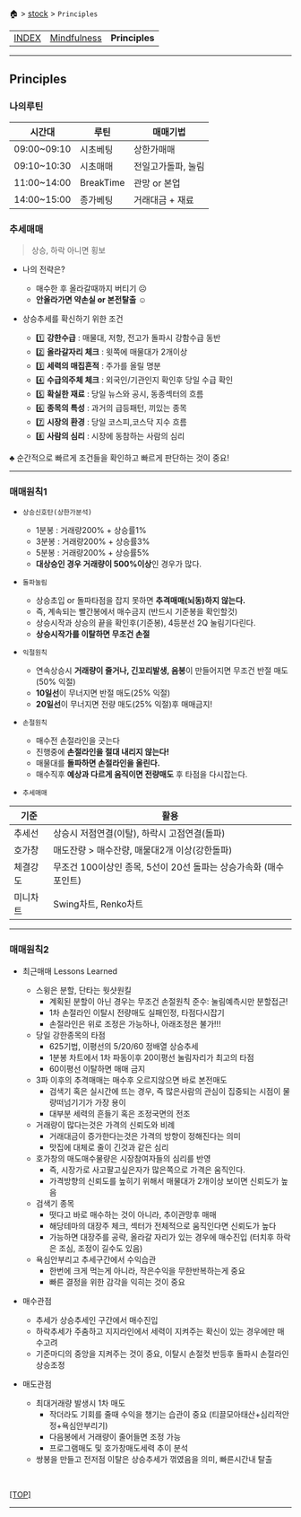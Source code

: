 🏠 > [stock](./) > `Principles`

<table>
  <tr>
    <td><a href="Readme.md">INDEX      </a></td>
    <td><a href="mindfulness.md" >Mindfulness </a></td>
    <td><b href="principles.md"  >Principles  </b></td>
  </tr>
</table>

---
## Principles

### 나의루틴

| 시간대 | 루틴 | 매매기법 | 
|-------|------|------| 
| 09:00~09:10 | 시초베팅  | 상한가매매 |
| 09:10~10:30 | 시초매매  | 전일고가돌파, 눌림 |
| 11:00~14:00 | BreakTime  | 관망 or 본업   |
| 14:00~15:00 | 종가베팅  | 거래대금 + 재료 |


### 추세매매
> 상승, 하락 아니면 횡보

- 나의 전략은? <br/>
  - 매수한 후 올라갈때까지 버티기 ☹️
  - **안올라가면 약손실 or 본전탈출**  ☺️ 

- 상승추세를 확신하기 위한 조건 <br/>
  - 1️⃣ **강한수급** : 매물대, 저항, 전고가 돌파시 강함수급 동반
  - 2️⃣ **올라갈자리 체크** : 윗쪽에 매물대가 2개이상
  - 3️⃣ **세력의 매집흔적** : 주가를 올릴 명분
  - 4️⃣ **수급의주체 체크** : 외국인/기관인지 확인후 당일 수급 확인
  - 5️⃣ **확실한 재료** : 당일 뉴스와 공시, 동종섹터의 흐름
  - 6️⃣ **종목의 특성** : 과거의 급등패턴, 끼있는 종목
  - 7️⃣ **시장의 환경** : 당일 코스피,코스닥 지수 흐름
  - 8️⃣ **사람의 심리** : 시장에 동참하는 사람의 심리

♣️ 순간적으로 빠르게 조건들을 확인하고 빠르게 판단하는 것이 중요!
<br/>

---
### 매매원칙1
  - `상승신호탄(상한가분석)`
    - 1분봉 : 거래량200% + 상승률1%
    - 3분봉 : 거래량200% + 상승률3%
    - 5분봉 : 거래량200% + 상승률5%
    - **대상승인 경우 거래량이 500%이상**인 경우가 많다.

  - `돌파눌림`
    - 상승초입 or 돌파타점을 잡지 못하면 **추격매매(뇌동)하지 않는다.**
    - 즉, 계속되는 빨간봉에서 매수금지 (반드시 기준봉을 확인할것)
    - 상승시작과 상승의 끝을 확인후(기준봉), 4등분선 2Q 눌림기다린다.
    - **상승시작가를 이탈하면 무조건 손절**

  - `익절원칙`
    - 연속상승시 **거래량이 줄거나, 긴꼬리발생, 음봉**이 만들어지면 무조건 반절 매도(50% 익절)
    - **10일선**이 무너지면 반절 매도(25% 익절)
    - **20일선**이 무너지면 전량 매도(25% 익절)후 매매금지!

  - `손절원칙`
    - 매수전 손절라인을 긋는다
    - 진행중에 **손절라인을 절대 내리지 않는다!**
    - 매물대를 **돌파하면 손절라인을 올린다.** 
    - 매수직후 **예상과 다르게 움직이면 전량매도** 후 타점을 다시잡는다. 

  - `추세매매`
<!-- 
    - 추세선 : 상승시 저점연결(이탈), 하락시 고점연결(돌파)
    - 호가창 : 매도잔량 > 매수잔량, 매물대2개 이상(강한돌파)
    - 체결강도 : 무조건 100이상인 종목, 5선이 20선 돌파는 상승가속화 (매수포인트)
    - 미니차트 : Swing차트, Renko차트
-->

| 기준 | 활용 |
|-----|------|
| 추세선 | 상승시 저점연결(이탈), 하락시 고점연결(돌파) |
| 호가창 | 매도잔량 > 매수잔량, 매물대2개 이상(강한돌파) |
| 체결강도 | 무조건 100이상인 종목, 5선이 20선 돌파는 상승가속화 (매수포인트) |
| 미니차트 | Swing차트, Renko차트 |

---
### 매매원칙2
  - 최근매매 Lessons Learned
    - 스윙은 분할, 단타는 웟샷원킬
      - 계획된 분할이 아닌 경우는 무조건 손절원칙 준수: 눌림예측시만 분할접근!
      - 1차 손절라인 이탈시 전량매도 실패인정, 타점다시잡기
      - 손절라인은 위로 조정은 가능하나, 아래조정은 불가!!!
    - 당일 강한종목의 타점
      - 625기법, 이평선의 5/20/60 정배열 상승추세
      - 1분봉 차트에서 1차 파동이후 20이평선 눌림자리가 최고의 타점
      - 60이평선 이탈하면 매매 금지
    - 3파 이후의 추격매매는 매수후 오르지않으면 바로 본전매도
      - 검색기 혹은 실시간에 뜨는 경우, 즉 많은사람의 관심이 집중되는 시점이 물량떠넘기기가 가장 용이
      - 대부분 세력의 흔들기 혹은 조정국면의 전조
    - 거래량이 많다는것은 가격의 신뢰도와 비례
      - 거래대금이 증가한다는것은 가격의 방향이 정해진다는 의미
      - 맛집에 대체로 줄이 긴것과 같은 심리 
    - 호가창의 매도매수물량은 시장참여자들의 심리를 반영
      - 즉, 시장가로 사고팔고싶은자가 많은쪽으로 가격은 움직인다.
      - 가격방향의 신뢰도를 높히기 위해서 매물대가 2개이상 보이면 신뢰도가 높음
    - 검색기 종목
      - 떳다고 바로 매수하는 것이 아니라, 추이관망후 매매
      - 해당테마의 대장주 체크, 섹터가 전체적으로 움직인다면 신뢰도가 높다
      - 가능하면 대장주를 공략, 올라갈 자리가 있는 경우에 매수진입 (터치후 하락은 조심, 조정이 길수도 있음)
    - 욕심안부리고 추세구간에서 수익습관
      - 한번에 크게 먹는게 아니라, 작은수익을 무한반복하는게 중요
      - 빠른 결정을 위한 감각을 익히는 것이 중요
  
  - 매수관점
    - 추세가 상승추세인 구간에서 매수진입
    - 하락추세가 주춤하고 지지라인에서 세력이 지켜주는 확신이 있는 경우에만 매수고려
    - 기준마디의 중앙을 지켜주는 것이 중요, 이탈시 손절컷 반등후 돌파시 손절라인 상승조정
  
  - 매도관점 
    - 최대거래량 발생시 1차 매도
      - 작더라도 기회를 줄때 수익을 챙기는 습관이 중요 (티끌모아태산+심리적안정+욕심안부리기) 
      - 다음봉에서 거래량이 줄어들면 조정 가능
      - 프로그램매도 및 호가창매도세력 추이 분석 
    - 쌍봉을 만들고 전저점 이탈은 상승추세가 꺾였음을 의미, 빠른시간내 탈출


<br/>

[[TOP]](#principles)

---